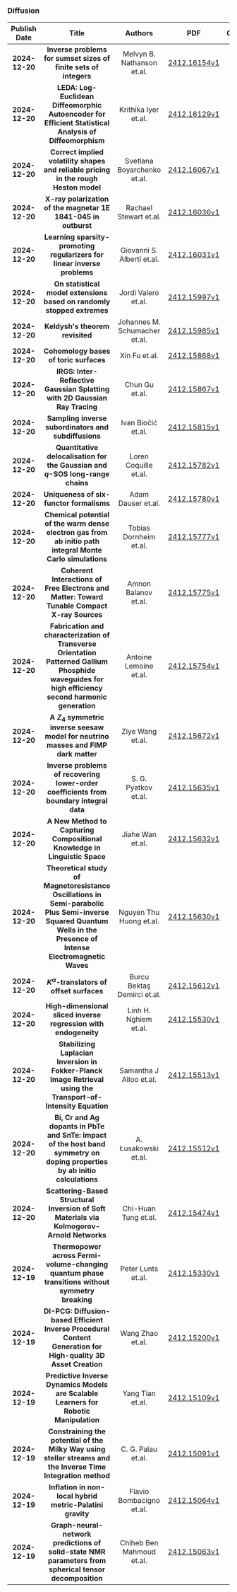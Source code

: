 
### Diffusion
|Publish Date|Title|Authors|PDF|Code|
| :---: | :---: | :---: | :---: | :---: |
|**2024-12-20**|**Inverse problems for sumset sizes of finite sets of integers**|Melvyn B. Nathanson et.al.|[2412.16154v1](http://arxiv.org/abs/2412.16154v1)|null|
|**2024-12-20**|**LEDA: Log-Euclidean Diffeomorphic Autoencoder for Efficient Statistical Analysis of Diffeomorphism**|Krithika Iyer et.al.|[2412.16129v1](http://arxiv.org/abs/2412.16129v1)|null|
|**2024-12-20**|**Correct implied volatility shapes and reliable pricing in the rough Heston model**|Svetlana Boyarchenko et.al.|[2412.16067v1](http://arxiv.org/abs/2412.16067v1)|null|
|**2024-12-20**|**X-ray polarization of the magnetar 1E 1841-045 in outburst**|Rachael Stewart et.al.|[2412.16036v1](http://arxiv.org/abs/2412.16036v1)|null|
|**2024-12-20**|**Learning sparsity-promoting regularizers for linear inverse problems**|Giovanni S. Alberti et.al.|[2412.16031v1](http://arxiv.org/abs/2412.16031v1)|null|
|**2024-12-20**|**On statistical model extensions based on randomly stopped extremes**|Jordi Valero et.al.|[2412.15997v1](http://arxiv.org/abs/2412.15997v1)|null|
|**2024-12-20**|**Keldysh's theorem revisited**|Johannes M. Schumacher et.al.|[2412.15985v1](http://arxiv.org/abs/2412.15985v1)|null|
|**2024-12-20**|**Cohomology bases of toric surfaces**|Xin Fu et.al.|[2412.15868v1](http://arxiv.org/abs/2412.15868v1)|null|
|**2024-12-20**|**IRGS: Inter-Reflective Gaussian Splatting with 2D Gaussian Ray Tracing**|Chun Gu et.al.|[2412.15867v1](http://arxiv.org/abs/2412.15867v1)|null|
|**2024-12-20**|**Sampling inverse subordinators and subdiffusions**|Ivan Biočić et.al.|[2412.15815v1](http://arxiv.org/abs/2412.15815v1)|null|
|**2024-12-20**|**Quantitative delocalisation for the Gaussian and $q$-SOS long-range chains**|Loren Coquille et.al.|[2412.15782v1](http://arxiv.org/abs/2412.15782v1)|null|
|**2024-12-20**|**Uniqueness of six-functor formalisms**|Adam Dauser et.al.|[2412.15780v1](http://arxiv.org/abs/2412.15780v1)|null|
|**2024-12-20**|**Chemical potential of the warm dense electron gas from ab initio path integral Monte Carlo simulations**|Tobias Dornheim et.al.|[2412.15777v1](http://arxiv.org/abs/2412.15777v1)|null|
|**2024-12-20**|**Coherent Interactions of Free Electrons and Matter: Toward Tunable Compact X-ray Sources**|Amnon Balanov et.al.|[2412.15775v1](http://arxiv.org/abs/2412.15775v1)|null|
|**2024-12-20**|**Fabrication and characterization of Transverse Orientation Patterned Gallium Phosphide waveguides for high efficiency second harmonic generation**|Antoine Lemoine et.al.|[2412.15754v1](http://arxiv.org/abs/2412.15754v1)|null|
|**2024-12-20**|**A $Z_4$ symmetric inverse seesaw model for neutrino masses and FIMP dark matter**|Ziye Wang et.al.|[2412.15672v1](http://arxiv.org/abs/2412.15672v1)|null|
|**2024-12-20**|**Inverse problems of recovering lower-order coefficients from boundary integral data**|S. G. Pyatkov et.al.|[2412.15635v1](http://arxiv.org/abs/2412.15635v1)|null|
|**2024-12-20**|**A New Method to Capturing Compositional Knowledge in Linguistic Space**|Jiahe Wan et.al.|[2412.15632v1](http://arxiv.org/abs/2412.15632v1)|null|
|**2024-12-20**|**Theoretical study of Magnetoresistance Oscillations in Semi-parabolic Plus Semi-inverse Squared Quantum Wells in the Presence of Intense Electromagnetic Waves**|Nguyen Thu Huong et.al.|[2412.15630v1](http://arxiv.org/abs/2412.15630v1)|null|
|**2024-12-20**|**$K^α$-translators of offset surfaces**|Burcu Bektaş Demirci et.al.|[2412.15612v1](http://arxiv.org/abs/2412.15612v1)|null|
|**2024-12-20**|**High-dimensional sliced inverse regression with endogeneity**|Linh H. Nghiem et.al.|[2412.15530v1](http://arxiv.org/abs/2412.15530v1)|null|
|**2024-12-20**|**Stabilizing Laplacian Inversion in Fokker-Planck Image Retrieval using the Transport-of-Intensity Equation**|Samantha J Alloo et.al.|[2412.15513v1](http://arxiv.org/abs/2412.15513v1)|null|
|**2024-12-20**|**Bi, Cr and Ag dopants in PbTe and SnTe: impact of the host band symmetry on doping properties by ab initio calculations**|A. Łusakowski et.al.|[2412.15512v1](http://arxiv.org/abs/2412.15512v1)|null|
|**2024-12-20**|**Scattering-Based Structural Inversion of Soft Materials via Kolmogorov-Arnold Networks**|Chi-Huan Tung et.al.|[2412.15474v1](http://arxiv.org/abs/2412.15474v1)|null|
|**2024-12-19**|**Thermopower across Fermi-volume-changing quantum phase transitions without symmetry breaking**|Peter Lunts et.al.|[2412.15330v1](http://arxiv.org/abs/2412.15330v1)|null|
|**2024-12-19**|**DI-PCG: Diffusion-based Efficient Inverse Procedural Content Generation for High-quality 3D Asset Creation**|Wang Zhao et.al.|[2412.15200v1](http://arxiv.org/abs/2412.15200v1)|null|
|**2024-12-19**|**Predictive Inverse Dynamics Models are Scalable Learners for Robotic Manipulation**|Yang Tian et.al.|[2412.15109v1](http://arxiv.org/abs/2412.15109v1)|[link](https://github.com/openrobotlab/seer)|
|**2024-12-19**|**Constraining the potential of the Milky Way using stellar streams and the Inverse Time Integration method**|C. G. Palau et.al.|[2412.15091v1](http://arxiv.org/abs/2412.15091v1)|null|
|**2024-12-19**|**Inflation in non-local hybrid metric-Palatini gravity**|Flavio Bombacigno et.al.|[2412.15064v1](http://arxiv.org/abs/2412.15064v1)|null|
|**2024-12-19**|**Graph-neural-network predictions of solid-state NMR parameters from spherical tensor decomposition**|Chiheb Ben Mahmoud et.al.|[2412.15063v1](http://arxiv.org/abs/2412.15063v1)|null|

